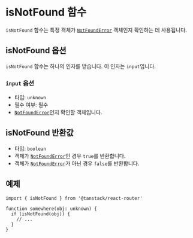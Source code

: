 # isNotFound 함수

`isNotFound` 함수는 특정 객체가 [`NotFoundError`](./NotFoundErrorType.md) 객체인지 확인하는 데 사용됩니다.


## isNotFound 옵션

`isNotFound` 함수는 하나의 인자를 받습니다. 이 인자는 `input`입니다.


### `input` 옵션

- 타입: `unknown`
- 필수 여부: 필수
- [`NotFoundError`](./NotFoundErrorType.md)인지 확인할 객체입니다.


## isNotFound 반환값

- 타입: `boolean`
- 객체가 [`NotFoundError`](./NotFoundErrorType.md)인 경우 `true`를 반환합니다.
- 객체가 [`NotFoundError`](./NotFoundErrorType.md)가 아닌 경우 `false`를 반환합니다.


## 예제

```tsx
import { isNotFound } from '@tanstack/react-router'

function somewhere(obj: unknown) {
  if (isNotFound(obj)) {
    // ...
  }
}
```


